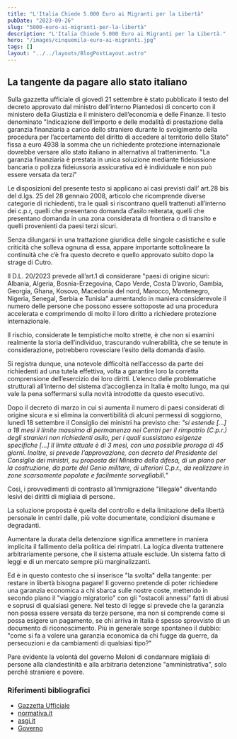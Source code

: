 ```yaml
---
title: "L'Italia Chiede 5.000 Euro ai Migranti per la Libertà"
pubDate: "2023-09-26"
slug: "5000-euro-ai-migranti-per-la-libertà"
description: "L'Italia Chiede 5.000 Euro ai Migranti per la Libertà."
hero: "/images/cinquemila-euro-ai-migranti.jpg"
tags: []
layout: "../../layouts/BlogPostLayout.astro"
---
```


## La tangente da pagare allo stato italiano

Sulla gazzetta ufficiale di giovedì 21 settembre è stato pubblicato il testo del decreto approvato dal ministro dell’interno Piantedosi di concerto con il ministero della Giustizia e il ministero dell’economia e delle Finanze.
Il testo denominato "Indicazione dell’importo e delle modalità̀ di prestazione della garanzia finanziaria a carico dello straniero durante lo svolgimento della procedura per l’accertamento del diritto di accedere al territorio dello Stato" fissa a euro 4938 la somma che un richiedente protezione internazionale dovrebbe versare allo stato italiano in alternativa al trattenimento. "La garanzia finanziaria è prestata in unica soluzione mediante fideiussione bancaria o polizza fideiussoria assicurativa ed è individuale e non può essere versata da terzi"

Le disposizioni del presente testo si applicano ai casi previsti dall’ art.28 bis del d.lgs. 25 del 28 gennaio 2008, articolo che ricomprende diverse categorie di richiedenti, tra le quali si riscontrano quelli trattenuti all’interno dei c.p.r, quelli che presentano domanda d’asilo reiterata, quelli che presentano domanda in una zona considerata di frontiera o di transito e quelli provenienti da paesi terzi sicuri.

Senza dilungarsi in una trattazione giuridica delle singole casistiche e sulle criticità che solleva ognuna di essa, appare importante sottolineare la continuità che c’è fra questo decreto e quello approvato subito dopo la strage di Cutro.

Il D.L. 20/2023 prevede all’art.1 di considerare "paesi di origine sicuri: Albania, Algeria, Bosnia-Erzegovina, Capo Verde, Costa D’avorio, Gambia, Georgia, Ghana, Kosovo, Macedonia del nord, Marocco, Montenegro, Nigeria, Senegal, Serbia e Tunisia" aumentando in maniera considerevole il numero delle persone che possono essere sottoposte ad una procedura accelerata e comprimendo di molto il loro diritto a richiedere protezione internazionale.

Il rischio, considerate le tempistiche molto strette, è che non si esamini realmente la storia dell’individuo, trascurando vulnerabilità, che se tenute in considerazione, potrebbero rovesciare l’esito della domanda d’asilo.

Si registra dunque, una notevole difficoltà nell’accesso da parte dei richiedenti ad una tutela effettiva, volta a garantire loro la corretta comprensione dell’esercizio dei loro diritti.
L’elenco delle problematiche strutturali all’interno del sistema d’accoglienza in Italia è molto lungo, ma qui vale la pena soffermarsi sulla novità introdotte da questo esecutivo.

Dopo il decreto di marzo in cui si aumenta il numero di paesi considerati di origine sicura e si elimina la convertibilità di alcuni permessi di soggiorno, lunedì 18 settembre il Consiglio dei ministri ha previsto che: _"si estende […] a 18 mesi il limite massimo di permanenza nei Centri per il rimpatrio (C.p.r.) degli stranieri non richiedenti asilo, per i quali sussistano esigenze specifiche […] Il limite attuale è di 3 mesi, con una possibile proroga di 45 giorni. Inoltre, si prevede l’approvazione, con decreto del Presidente del Consiglio dei ministri, su proposta del Ministro della difesa, di un piano per la costruzione, da parte del Genio militare, di ulteriori C.p.r., da realizzare in zone scarsamente popolate e facilmente sorvegliabili."_

Così, i provvedimenti di contrasto all’immigrazione "illegale" diventando lesivi dei diritti di migliaia di persone.

La soluzione proposta è quella del controllo e della limitazione della libertà personale in centri dalle, più volte documentate, condizioni disumane e degradanti.

Aumentare la durata della detenzione significa ammettere in maniera implicita il fallimento della politica dei rimpatri. La logica diventa trattenere arbitrariamente persone, che il sistema attuale esclude. Un sistema fatto di leggi e di un mercato sempre più marginalizzanti.

Ed è in questo contesto che si inserisce "la svolta" della tangente: per restare in libertà bisogna pagare!
Il governo pretende di poter richiedere una garanzia economica a chi sbarca
sulle nostre coste, mettendo in secondo piano il "viaggio migratorio" con gli "ostacoli annessi" fatti di abusi e soprusi di qualsiasi genere.
Nel testo di legge si prevede che la garanzia non possa essere versata da terze persone, ma non si comprende come si possa esigere un pagamento, se chi arriva in Italia è spesso sprovvisto di un documento di riconoscimento.
Più in generale sorge spontaneo il dubbio: "come si fa a volere una garanzia economica da chi fugge da guerre, da persecuzioni e da cambiamenti di qualsiasi tipo?"

Pare evidente la volontà del governo Meloni di condannare migliaia di persone alla clandestinità e alla arbitraria detenzione "amministrativa", solo perché straniere e povere.

### Riferimenti bibliografici

- [Gazzetta Ufficiale](HTTPS://WWW.GAZZETTAUFFICIALE.IT/ELI/GU/2023/09/21/221/SG/PDF)
- [normativa.it](https://www.normattiva.it/uri-res/N2Ls?urn:nir:stato:decreto.legislativo:2008-01-28;25)
- [asgi.it](https://www.asgi.it/notizie/le-nuove-procedure-accelerate-di-frontiera-quali-prospettive-in-unottica-di-genere/)
- [Governo](https://www.governo.it/IT/ARTICOLO/COMUNICATO-STAMPA-DEL-CONSIGLIO-DEI-MINISTRI-N-50/23603)
